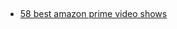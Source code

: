 ##

- [58 best amazon prime video shows](https://editorial.rottentomatoes.com/guide/best-tv-shows-and-movies-original-to-amazon-prime-video/)